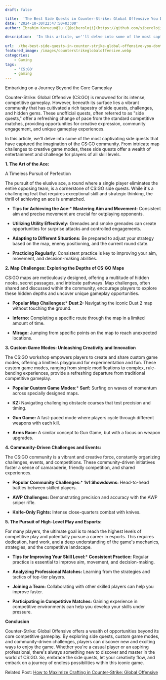 ```yaml
---
draft: false

title:  'The Best Side Quests in Counter-Strike: Global Offensive You Don’t Want to Miss'
date: '2024-10-30T22:47:50+03:00'
author: İbrahim Korucuoğlu ([@siberoloji](https://github.com/siberoloji))

description:  'In this article, we''ll delve into some of the most captivating side quests that have captured the imagination of the CS:GO community.' 
 
url:  /the-best-side-quests-in-counter-strike-global-offensive-you-dont-want-to-miss/
featured_image: /images/counterstrikeglobaloffensive.webp
categories:
    - Gaming
tags:
    - 'CS:GO'
    - gaming
---
```



Embarking on a Journey Beyond the Core Gameplay



Counter-Strike: Global Offensive (CS:GO) is renowned for its intense, competitive gameplay. However, beneath its surface lies a vibrant community that has cultivated a rich tapestry of side quests, challenges, and hidden gems. These unofficial quests, often referred to as "side quests," offer a refreshing change of pace from the standard competitive matches, providing opportunities for creative expression, community engagement, and unique gameplay experiences.



In this article, we'll delve into some of the most captivating side quests that have captured the imagination of the CS:GO community. From intricate map challenges to creative game modes, these side quests offer a wealth of entertainment and challenge for players of all skill levels.



**1. The Art of the Ace:**



A Timeless Pursuit of Perfection



The pursuit of the elusive ace, a round where a single player eliminates the entire opposing team, is a cornerstone of CS:GO side quests. While it's a challenging feat that requires exceptional skill and strategic thinking, the thrill of achieving an ace is unmatched.


* **Tips for Achieving the Ace:*** **Mastering Aim and Movement:** Consistent aim and precise movement are crucial for outplaying opponents.

* **Utilizing Utility Effectively:** Grenades and smoke grenades can create opportunities for surprise attacks and controlled engagements.

* **Adapting to Different Situations:** Be prepared to adjust your strategy based on the map, enemy positioning, and the current round state.

* **Practicing Regularly:** Consistent practice is key to improving your aim, movement, and decision-making abilities.

**2. Map Challenges: Exploring the Depths of CS:GO Maps**



CS:GO maps are meticulously designed, offering a multitude of hidden nooks, secret passages, and intricate pathways. Map challenges, often shared and discussed within the community, encourage players to explore these hidden depths and uncover unique gameplay opportunities.


* **Popular Map Challenges:*** **Dust 2:** Navigating the iconic Dust 2 map without touching the ground.

* **Inferno:** Completing a specific route through the map in a limited amount of time.

* **Mirage:** Jumping from specific points on the map to reach unexpected locations.

**3. Custom Game Modes: Unleashing Creativity and Innovation**



The CS:GO workshop empowers players to create and share custom game modes, offering a limitless playground for experimentation and fun. These custom game modes, ranging from simple modifications to complex, rule-bending experiences, provide a refreshing departure from traditional competitive gameplay.


* **Popular Custom Game Modes:*** **Surf:** Surfing on waves of momentum across specially designed maps.

* **KZ:** Navigating challenging obstacle courses that test precision and timing.

* **Gun Game:** A fast-paced mode where players cycle through different weapons with each kill.

* **Arms Race:** A similar concept to Gun Game, but with a focus on weapon upgrades.

**4. Community-Driven Challenges and Events:**



The CS:GO community is a vibrant and creative force, constantly organizing challenges, events, and competitions. These community-driven initiatives foster a sense of camaraderie, friendly competition, and shared experiences.


* **Popular Community Challenges:*** **1v1 Showdowns:** Head-to-head battles between skilled players.

* **AWP Challenges:** Demonstrating precision and accuracy with the AWP sniper rifle.

* **Knife-Only Fights:** Intense close-quarters combat with knives.

**5. The Pursuit of High-Level Play and Esports:**



For many players, the ultimate goal is to reach the highest levels of competitive play and potentially pursue a career in esports. This requires dedication, hard work, and a deep understanding of the game's mechanics, strategies, and the competitive landscape.


* **Tips for Improving Your Skill Level:*** **Consistent Practice:** Regular practice is essential to improve aim, movement, and decision-making.

* **Analyzing Professional Matches:** Learning from the strategies and tactics of top-tier players.

* **Joining a Team:** Collaborating with other skilled players can help you improve faster.

* **Participating in Competitive Matches:** Gaining experience in competitive environments can help you develop your skills under pressure.

**Conclusion**



Counter-Strike: Global Offensive offers a wealth of opportunities beyond its core competitive gameplay. By exploring side quests, custom game modes, and community-driven challenges, players can discover new and exciting ways to enjoy the game. Whether you're a casual player or an aspiring professional, there's always something new to discover and master in the world of CS:GO. So, embrace the side quests, let your creativity flow, and embark on a journey of endless possibilities within this iconic game.



Related Post: <a href="https://www.siberoloji.com/how-to-maximize-crafting-in-counter-strike-global-offensive/" target="_blank" rel="noreferrer noopener">How to Maximize Crafting in Counter-Strike: Global Offensive</a>
